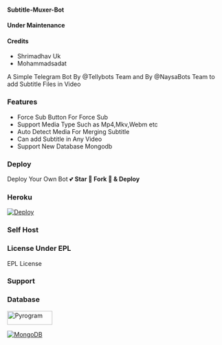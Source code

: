 #### Subtitle-Muxer-Bot

#### Under Maintenance

#### Credits
   * Shrimadhav Uk
   * Mohammadsadat

A Simple Telegram Bot By @Tellybots Team and By @NaysaBots Team to add Subtitle Files in Video

### Features
- Force Sub Button For Force Sub
- Support Media Type Such as Mp4,Mkv,Webm etc 
- Auto Detect Media For Merging Subtitle
- Can add Subtitle in Any Video
- Support New Database Mongodb


### Deploy
Deploy Your Own Bot 💕 **Star 🎉 Fork 🍴 & Deploy**

### Heroku
[![Deploy](https://www.herokucdn.com/deploy/button.svg)](https://heroku.com/deploy?template=https://github.com/masoudtestdeploy/Subtitle-Muxer-Bot)

### Self Host


### License Under EPL

EPL License



### Support 

### Database

<p align="left">
  <a href="https://github.com/pyrogram/pyrogram">
    <img alt="Pyrogram" src ="https://i.imgur.com/BOgY9ai.png" width="104.75" height="32"/>
  </a>
</p>

<p align="left">
  <a href="https://docs.mongodb.com">
    <img alt="MongoDB" src ="https://img.shields.io/badge/MongoDB-%234ea94b.svg?&style=for-the-badge&logo=mongodb&logoColor=white"/>
  </a>
</p>



